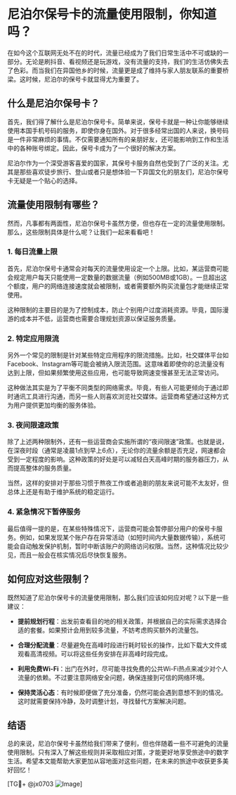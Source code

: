 # 尼泊尔保号卡的流量使用限制，你知道吗？

在如今这个互联网无处不在的时代，流量已经成为了我们日常生活中不可或缺的一部分。无论是刷抖音、看视频还是玩游戏，没有流量的支持，我们的生活仿佛失去了色彩。而当我们在异国他乡的时候，流量更是成了维持与家人朋友联系的重要桥梁。这时候，尼泊尔的保号卡就显得尤为重要了。

## 什么是尼泊尔保号卡？

首先，我们得了解什么是尼泊尔保号卡。简单来说，保号卡就是一种让你能够继续使用本国手机号码的服务，即使你身在国外。对于很多经常出国的人来说，换号码是一件非常麻烦的事情。不仅需要通知所有的亲朋好友，还可能影响到工作和生活中的各种账号绑定。因此，保号卡成为了一个很好的解决方案。

尼泊尔作为一个深受游客喜爱的国家，其保号卡服务自然也受到了广泛的关注。尤其是那些喜欢徒步旅行、登山或者只是想体验一下异国文化的朋友们，尼泊尔保号卡无疑是一个贴心的选择。

## 流量使用限制有哪些？

然而，凡事都有两面性，尼泊尔保号卡虽然方便，但也存在一定的流量使用限制。那么，这些限制具体是什么呢？让我们一起来看看吧！

### 1. **每日流量上限**
   首先，尼泊尔保号卡通常会对每天的流量使用设定一个上限。比如，某运营商可能会规定用户每天只能使用一定数量的数据流量（例如500MB或1GB）。一旦超出这个额度，用户的网络连接速度就会被限制，或者需要额外购买流量包才能继续正常使用。

   这种限制的主要目的是为了控制成本，防止个别用户过度消耗资源。毕竟，国际漫游的成本并不低，运营商也需要合理规划资源以保证服务质量。

### 2. **特定应用限流**
   另外一个常见的限制是针对某些特定应用程序的限流措施。比如，社交媒体平台如Facebook、Instagram等可能会被纳入限流范围。这意味着即使你的总流量没有达到上限，但如果频繁使用这些应用，也可能导致网速变慢甚至无法正常访问。

   这种做法其实是为了平衡不同类型的网络需求。毕竟，有些人可能更倾向于通过即时通讯工具进行沟通，而另一些人则喜欢浏览社交媒体。运营商希望通过这种方式为用户提供更加均衡的服务体验。

### 3. **夜间限速政策**
   除了上述两种限制外，还有一些运营商会实施所谓的“夜间限速”政策。也就是说，在深夜时段（通常是凌晨1点到早上6点），无论你的流量余额是否充足，网速都会受到一定程度的影响。这种政策的好处是可以减轻白天高峰时期的服务器压力，从而提高整体的服务质量。

   当然，这样的安排对于那些习惯于熬夜工作或者追剧的朋友来说可能不太友好，但总体上还是有助于维护系统的稳定运行。

### 4. **紧急情况下暂停服务**
   最后值得一提的是，在某些特殊情况下，运营商可能会暂停部分用户的保号卡服务。例如，如果发现某个账户存在异常活动（如短时间内大量数据传输），系统可能会自动触发保护机制，暂时中断该账户的网络访问权限。当然，这种情况比较少见，而且一般会在核实情况后尽快恢复服务。

## 如何应对这些限制？

既然知道了尼泊尔保号卡的流量使用限制，那么我们应该如何应对呢？以下是一些建议：

- **提前规划行程**：出发前查看目的地的相关政策，并根据自己的实际需求选择合适的套餐。如果预计会用到较多流量，不妨考虑购买额外的流量包。
  
- **合理分配流量**：尽量避免在高峰时段进行耗时较长的操作，比如下载大文件或观看高清视频。可以将这些任务安排在非高峰时段完成。

- **利用免费Wi-Fi**：出门在外时，尽可能寻找免费的公共Wi-Fi热点来减少对个人流量的依赖。不过要注意网络安全问题，确保连接到可信的网络环境。

- **保持灵活心态**：有时候即便做了充分准备，仍然可能会遇到意想不到的情况。这时就需要保持冷静，及时调整计划，寻找替代方案解决问题。

## 结语

总的来说，尼泊尔保号卡虽然给我们带来了便利，但也伴随着一些不可避免的流量使用限制。只有深入了解这些规则并采取相应对策，才能更好地享受旅途中的数字生活。希望本文能帮助大家更加从容地面对这些问题，在未来的旅途中收获更多美好回忆！

[TG💪+ @jx0703 ![Image](https://github.com/user-attachments/assets/dbca1d08-cadb-493c-b0ec-ad6f7a83f270)]